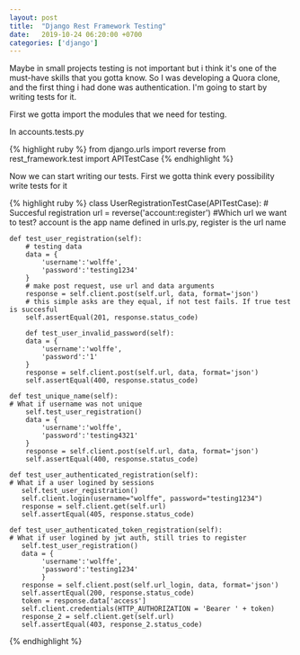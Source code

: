 ```yaml
---
layout: post
title:  "Django Rest Framework Testing"
date:   2019-10-24 06:20:00 +0700
categories: ['django']
---
```


Maybe in small projects testing is not important but i think it's one of the must-have skills
that you gotta know. So I was developing a Quora clone, and the first thing i had done was authentication. I'm going to start by writing tests for it.

First we gotta import the modules that we need for testing.

In accounts.tests.py

{% highlight ruby %}
from django.urls import reverse
from rest_framework.test import APITestCase
{% endhighlight %}

Now we can start writing our tests. First we gotta think every possibility write tests for it

{% highlight ruby %}
class UserRegistrationTestCase(APITestCase):
    # Succesful registration
    url = reverse('account:register') #Which url we want to test? account is the app name defined in urls.py, register is the url name

    def test_user_registration(self):
        # testing data
        data = {
            'username':'wolffe',
            'password':'testing1234'
        } 
        # make post request, use url and data arguments
        response = self.client.post(self.url, data, format='json')
        # this simple asks are they equal, if not test fails. If true test is succesful
        self.assertEqual(201, response.status_code)

        def test_user_invalid_password(self):
        data = {
            'username':'wolffe',
            'password':'1'
        }
        response = self.client.post(self.url, data, format='json')
        self.assertEqual(400, response.status_code)

    def test_unique_name(self):
    # What if username was not unique
        self.test_user_registration()
        data = {
            'username':'wolffe',
            'password':'testing4321'
        }
        response = self.client.post(self.url, data, format='json')
        self.assertEqual(400, response.status_code)    

    def test_user_authenticated_registration(self):
    # What if a user logined by sessions
       self.test_user_registration()
       self.client.login(username="wolffe", password="testing1234")
       response = self.client.get(self.url)  
       self.assertEqual(405, response.status_code)

    def test_user_authenticated_token_registration(self):
    # What if user logined by jwt auth, still tries to register
       self.test_user_registration()
       data = {
            'username':'wolffe',
            'password':'testing1234'
            }
       response = self.client.post(self.url_login, data, format='json')  
       self.assertEqual(200, response.status_code)
       token = response.data['access']
       self.client.credentials(HTTP_AUTHORIZATION = 'Bearer ' + token)
       response_2 = self.client.get(self.url)
       self.assertEqual(403, response_2.status_code)      
{% endhighlight %}
